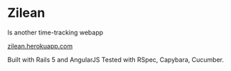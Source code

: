 # Zilean

Is another time-tracking webapp

[zilean.herokuapp.com](http://zilean.herokuapp.com)

Built with Rails 5 and AngularJS
Tested with RSpec, Capybara, Cucumber.
